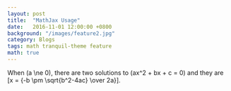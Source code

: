 ```yaml
---
layout: post
title:  "MathJax Usage"
date:   2016-11-01 12:00:00 +0800
background: "/images/feature2.jpg"
category: Blogs
tags: math tranquil-theme feature
math: true
---
```


When \(a \ne 0\), there are two solutions to \(ax^2 + bx + c = 0\) and they are
\[x = {-b \pm \sqrt{b^2-4ac} \over 2a}\].